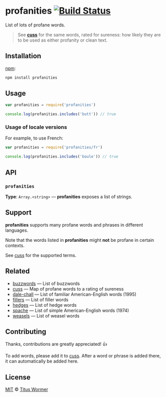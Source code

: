 # profanities [![Build Status][travis-badge]][travis]

List of lots of profane words.

> See [**cuss**][cuss] for the same words, rated for sureness: how
> likely they are to be used as either profanity or clean text.

## Installation

[npm][]:

```bash
npm install profanities
```

## Usage

```js
var profanities = require('profanities')

console.log(profanities.includes('butt')) // true
```

### Usage of locale versions

For example, to use French:

```js
var profanities = require('profanities/fr')

console.log(profanities.includes('boule')) // true
```

## API

### `profanities`

**Type**: `Array.<string>` — **profanities** exposes a list of strings.

## Support

**profanities** supports many profane words and phrases in different languages.

Note that the words listed in **profanities** might **not** be profane
in certain contexts.

See [cuss][] for the supported terms.

## Related

*   [buzzwords](https://github.com/words/buzzwords)
    — List of buzzwords
*   [cuss][]
    — Map of profane words to a rating of sureness
*   [dale-chall](https://github.com/words/dale-chall)
    — List of familiar American-English words (1995)
*   [fillers](https://github.com/words/fillers)
    — List of filler words
*   [hedges](https://github.com/words/hedges)
    — List of hedge words
*   [spache](https://github.com/words/spache)
    — List of simple American-English words (1974)
*   [weasels](https://github.com/words/weasels)
    — List of weasel words

## Contributing

Thanks, contributions are greatly appreciated!  :+1:

To add words, please add it to [cuss][].
After a word or phrase is added there, it can automatically be added here.

## License

[MIT][license] © [Titus Wormer][author]

<!-- Definitions -->

[travis-badge]: https://img.shields.io/travis/words/profanities.svg

[travis]: https://travis-ci.org/words/profanities

[npm]: https://docs.npmjs.com/cli/install

[license]: license

[author]: http://wooorm.com

[cuss]: https://github.com/words/cuss
